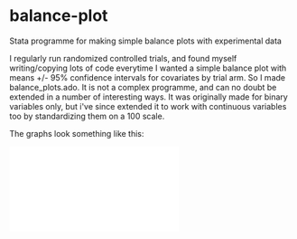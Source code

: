 # balance-plot
Stata programme for making simple balance plots with experimental data

I regularly run randomized controlled trials, and found myself writing/copying lots of code everytime I wanted a simple balance plot with means +/- 95% confidence intervals for covariates by trial arm. So I made balance_plots.ado. It is not a complex programme, and can no doubt be extended in a number of interesting ways. It was originally made for binary variables only, but i've since extended it to work with continuous variables too by standardizing them on a 100 scale. 

The graphs look something like this:

![](images/balance_plot.pdf)
